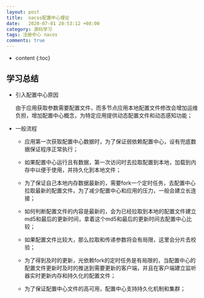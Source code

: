 ```yaml
---
layout: post
title:  nacos配置中心理论
date:   2020-07-01 20:53:12 +08:00
category: 源码学习
tags: 注册中心 nacos
comments: true
---
```


* content
{:toc}




## 学习总结

- 引入配置中心原因

  由于应用获取参数需要配置文件，而多节点应用本地配置文件修改会增加运维负担，增加配置中心概念，为特定应用提供动态配置文件和动态感知功能；

- 一般流程

  - 应用第一次获取配置中心数据时，为了保证弱依赖配置中心，设有兜底数据保证程序正常执行；

  - 如果配置中心运行且有数据，第一次访问时去拉取配置到本地，加载到内存中以便于使用，并持久化到本地文件；

  - 为了保证自己本地内存数据最新的，需要fork一个定时任务，去配置中心拉取最新的配置文件，为了减少配置中心和应用的压力，一般会建立长连接；

  - 如何判断配置文件的内容是最新的，会为已经拉取到本地的配置文件建立md5和最后的更新时间，拿着这个md5和最后的更新时间去配置中心比较；

  - 如果配置文件比较大，那么拉取和传递参数将会有局限，这里会分片去校验；

  - 为了得到及时的更新，光依赖fork的定时任务是有局限的，当配置中心的配置文件更新时及时的推送到需要更新的客户端，并且在客户端建立监听器实时更新内存和持久化的配置文件；

  - 为了保证配置中心文件的高可用，配置中心支持持久化机制和集群；
